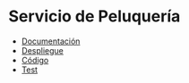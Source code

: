 # Servicio de Peluquería

- <a href="https://github.com/Jorgeev27/Servicio-Peluqueria/tree/main/doc">Documentación</a>
- <a href="https://github.com/Jorgeev27/Servicio-Peluqueria/tree/main/deployment">Despliegue</a>
- <a href="https://github.com/Jorgeev27/Servicio-Peluqueria/tree/main/source">Código</a>
- <a href="https://github.com/Jorgeev27/Servicio-Peluqueria/tree/main/test">Test</a>
